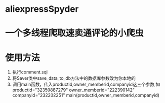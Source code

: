 # aliexpressSpyder
# 一个多线程爬取速卖通评论的小爬虫
# 使用方法
1. 执行comment.sql
2. 将Saver类中save_data_to_db方法中的数据库参数改为你本地的
3. 调用main函数，传入productid,owner_memberid,companyid这三个参数,如
    productid="32350887279"
    owner_memberid="222390142"
    companyid="232202251"
    main(productid,owner_memberid,companyid)
